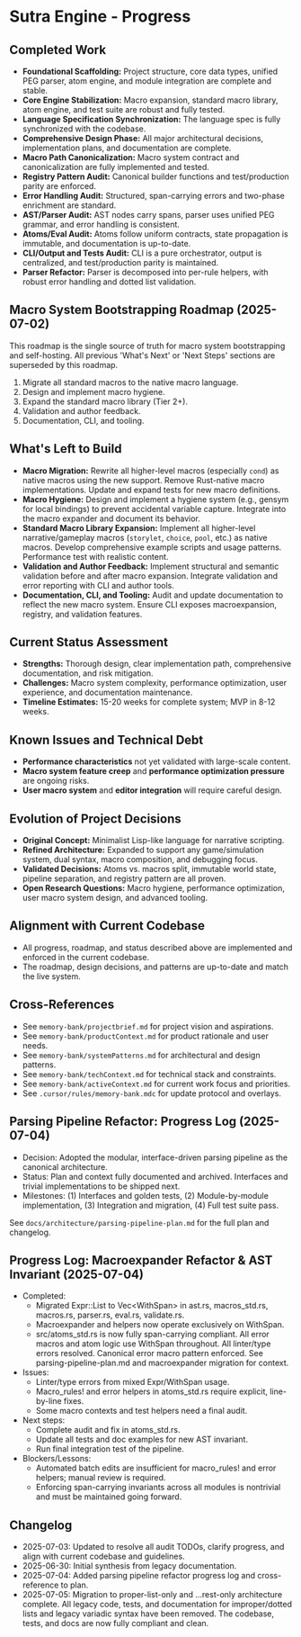 # Sutra Engine - Progress

## Completed Work

- **Foundational Scaffolding:** Project structure, core data types, unified PEG parser, atom engine, and module integration are complete and stable.
- **Core Engine Stabilization:** Macro expansion, standard macro library, atom engine, and test suite are robust and fully tested.
- **Language Specification Synchronization:** The language spec is fully synchronized with the codebase.
- **Comprehensive Design Phase:** All major architectural decisions, implementation plans, and documentation are complete.
- **Macro Path Canonicalization:** Macro system contract and canonicalization are fully implemented and tested.
- **Registry Pattern Audit:** Canonical builder functions and test/production parity are enforced.
- **Error Handling Audit:** Structured, span-carrying errors and two-phase enrichment are standard.
- **AST/Parser Audit:** AST nodes carry spans, parser uses unified PEG grammar, and error handling is consistent.
- **Atoms/Eval Audit:** Atoms follow uniform contracts, state propagation is immutable, and documentation is up-to-date.
- **CLI/Output and Tests Audit:** CLI is a pure orchestrator, output is centralized, and test/production parity is maintained.
- **Parser Refactor:** Parser is decomposed into per-rule helpers, with robust error handling and dotted list validation.

## Macro System Bootstrapping Roadmap (2025-07-02)

This roadmap is the single source of truth for macro system bootstrapping and self-hosting. All previous 'What's Next' or 'Next Steps' sections are superseded by this roadmap.

1. Migrate all standard macros to the native macro language.
2. Design and implement macro hygiene.
3. Expand the standard macro library (Tier 2+).
4. Validation and author feedback.
5. Documentation, CLI, and tooling.

## What's Left to Build

- **Macro Migration:** Rewrite all higher-level macros (especially `cond`) as native macros using the new support. Remove Rust-native macro implementations. Update and expand tests for new macro definitions.
- **Macro Hygiene:** Design and implement a hygiene system (e.g., gensym for local bindings) to prevent accidental variable capture. Integrate into the macro expander and document its behavior.
- **Standard Macro Library Expansion:** Implement all higher-level narrative/gameplay macros (`storylet`, `choice`, `pool`, etc.) as native macros. Develop comprehensive example scripts and usage patterns. Performance test with realistic content.
- **Validation and Author Feedback:** Implement structural and semantic validation before and after macro expansion. Integrate validation and error reporting with CLI and author tools.
- **Documentation, CLI, and Tooling:** Audit and update documentation to reflect the new macro system. Ensure CLI exposes macroexpansion, registry, and validation features.

## Current Status Assessment

- **Strengths:** Thorough design, clear implementation path, comprehensive documentation, and risk mitigation.
- **Challenges:** Macro system complexity, performance optimization, user experience, and documentation maintenance.
- **Timeline Estimates:** 15-20 weeks for complete system; MVP in 8-12 weeks.

## Known Issues and Technical Debt

- **Performance characteristics** not yet validated with large-scale content.
- **Macro system feature creep** and **performance optimization pressure** are ongoing risks.
- **User macro system** and **editor integration** will require careful design.

## Evolution of Project Decisions

- **Original Concept:** Minimalist Lisp-like language for narrative scripting.
- **Refined Architecture:** Expanded to support any game/simulation system, dual syntax, macro composition, and debugging focus.
- **Validated Decisions:** Atoms vs. macros split, immutable world state, pipeline separation, and registry pattern are all proven.
- **Open Research Questions:** Macro hygiene, performance optimization, user macro system design, and advanced tooling.

## Alignment with Current Codebase

- All progress, roadmap, and status described above are implemented and enforced in the current codebase.
- The roadmap, design decisions, and patterns are up-to-date and match the live system.

## Cross-References

- See `memory-bank/projectbrief.md` for project vision and aspirations.
- See `memory-bank/productContext.md` for product rationale and user needs.
- See `memory-bank/systemPatterns.md` for architectural and design patterns.
- See `memory-bank/techContext.md` for technical stack and constraints.
- See `memory-bank/activeContext.md` for current work focus and priorities.
- See `.cursor/rules/memory-bank.mdc` for update protocol and overlays.

## Parsing Pipeline Refactor: Progress Log (2025-07-04)

- Decision: Adopted the modular, interface-driven parsing pipeline as the canonical architecture.
- Status: Plan and context fully documented and archived. Interfaces and trivial implementations to be shipped next.
- Milestones: (1) Interfaces and golden tests, (2) Module-by-module implementation, (3) Integration and migration, (4) Full test suite pass.

See `docs/architecture/parsing-pipeline-plan.md` for the full plan and changelog.

## Progress Log: Macroexpander Refactor & AST Invariant (2025-07-04)

- Completed:
  - Migrated Expr::List to Vec<WithSpan<Expr>> in ast.rs, macros_std.rs, macros.rs, parser.rs, eval.rs, validate.rs.
  - Macroexpander and helpers now operate exclusively on WithSpan<Expr>.
  - src/atoms_std.rs is now fully span-carrying compliant. All error macros and atom logic use WithSpan<Expr> throughout. All linter/type errors resolved. Canonical error macro pattern enforced. See parsing-pipeline-plan.md and macroexpander migration for context.
- Issues:
  - Linter/type errors from mixed Expr/WithSpan<Expr> usage.
  - Macro_rules! and error helpers in atoms_std.rs require explicit, line-by-line fixes.
  - Some macro contexts and test helpers need a final audit.
- Next steps:
  - Complete audit and fix in atoms_std.rs.
  - Update all tests and doc examples for new AST invariant.
  - Run final integration test of the pipeline.
- Blockers/Lessons:
  - Automated batch edits are insufficient for macro_rules! and error helpers; manual review is required.
  - Enforcing span-carrying invariants across all modules is nontrivial and must be maintained going forward.

## Changelog

- 2025-07-03: Updated to resolve all audit TODOs, clarify progress, and align with current codebase and guidelines.
- 2025-06-30: Initial synthesis from legacy documentation.
- 2025-07-04: Added parsing pipeline refactor progress log and cross-reference to plan.
- 2025-07-05: Migration to proper-list-only and ...rest-only architecture complete. All legacy code, tests, and documentation for improper/dotted lists and legacy variadic syntax have been removed. The codebase, tests, and docs are now fully compliant and clean.
